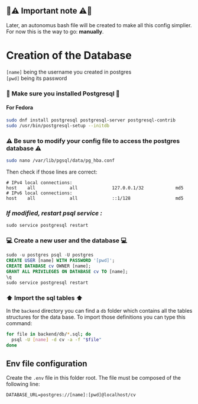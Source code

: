 ## 📄⚠️ Important note ⚠️📄

Later, an autonomus bash file will be created to make all this config simplier. For now this is the way to go: **manually**.

# Creation of the Database

`[name]` being the username you created in postgres\
`[pwd]` being its password

### 🐘 Make sure you installed Postgresql 🐘

#### For Fedora

```bash
sudo dnf install postgresql postgresql-server postgresql-contrib
sudo /usr/bin/postgresql-setup --initdb
```

### ⚠️ Be sure to modify your config file to access the postgres database ⚠️

```bash
sudo nano /var/lib/pgsql/data/pg_hba.conf
```
Then check if those lines are correct:
```
# IPv4 local connections:
host    all             all             127.0.0.1/32            md5
# IPv6 local connections:
host    all             all             ::1/128                 md5
```
### _If modified, restart psql service :_
```
sudo service postgresql restart
```

### 💻 Create a new user and the database 💻

```sql
sudo -u postgres psql -U postgres
CREATE USER [name] WITH PASSWORD '[pwd]';
CREATE DATABASE cv OWNER [name];
GRANT ALL PRIVILEGES ON DATABASE cv TO [name];
\q
sudo service postgresql restart
```

### ⬆️ Import the sql tables ⬆️

In the `backend` directory you can find a `db` folder which contains all the tables structures for the data base. To import those definitions you can type this command:

```bash
for file in backend/db/*.sql; do
  psql -U [name] -d cv -a -f "$file"
done
```

## Env file configuration

Create the `.env` file in this folder root. The file must be composed of the following line:

```
DATABASE_URL=postgres://[name]:[pwd]@localhost/cv
```